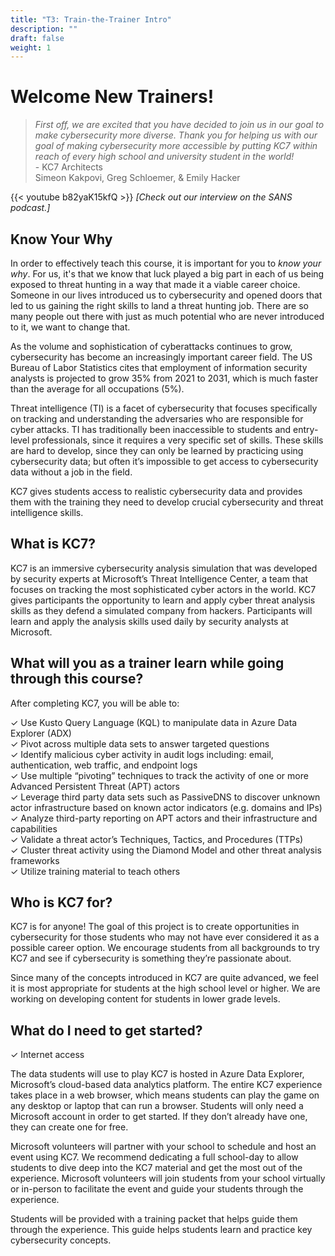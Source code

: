 ```yaml
---
title: "T3: Train-the-Trainer Intro"
description: ""
draft: false
weight: 1
---
```


# Welcome New Trainers!   
 
>*First off, we are excited that you have decided to join us in our goal to make cybersecurity more diverse. Thank you for helping us with our goal of making cybersecurity more accessible by putting KC7 within reach of every high school and university student in the world!*           
            - KC7 Architects         
            Simeon Kakpovi, Greg Schloemer, & Emily Hacker

{{< youtube b82yaK15kfQ >}}
*[Check out our interview on the SANS podcast.]*

## Know Your Why
In order to effectively teach this course, it is important for you to *know your why*. For us, it's that we know that luck played a big part in each of us being exposed to threat hunting in a way that made it a viable career choice. Someone in our lives introduced us to cybersecurity and opened doors that led to us gaining the right skills to land a threat hunting job. There are so many people out there with just as much potential who are never introduced to it, we want to change that.

As the volume and sophistication of cyberattacks continues to grow, cybersecurity has become an increasingly important career field. The US Bureau of Labor Statistics cites that employment of information security analysts is projected to grow 35% from 2021 to 2031, which is much faster than the average for all occupations (5%). 

Threat intelligence (TI) is a facet of cybersecurity that focuses specifically on tracking and understanding the adversaries who are responsible for cyber attacks. TI has traditionally been inaccessible to students and entry-level professionals, since it requires a very specific set of skills. These skills are hard to develop, since they can only be learned by practicing using cybersecurity data; but often it’s impossible to get access to cybersecurity data without a job in the field.  

KC7 gives students access to realistic cybersecurity data and provides them with the training they need to develop crucial cybersecurity and threat intelligence skills.  

## What is KC7?
KC7 is an immersive cybersecurity analysis simulation that was developed by security experts at Microsoft’s Threat Intelligence Center, a team that focuses on tracking the most sophisticated cyber actors in the world. KC7 gives participants the opportunity to learn and apply cyber threat analysis skills as they defend a simulated company from hackers. Participants will learn and apply the analysis skills used daily by security analysts at Microsoft. 


## What will you as a trainer learn while going through this course? 

After completing KC7, you will be able to: 

✓ Use Kusto Query Language (KQL) to manipulate data in Azure Data Explorer (ADX)    
✓ Pivot across multiple data sets to answer targeted questions     
✓ Identify malicious cyber activity in audit logs including: email, authentication, web traffic, and endpoint logs     
✓ Use multiple “pivoting” techniques to track the activity of one or more Advanced Persistent Threat (APT) actors     
✓ Leverage third party data sets such as PassiveDNS to discover unknown actor infrastructure based on known actor indicators (e.g. domains and IPs)     
✓ Analyze third-party reporting on APT actors and their infrastructure and capabilities     
✓ Validate a threat actor’s Techniques, Tactics, and Procedures (TTPs)     
✓ Cluster threat activity using the Diamond Model and other threat analysis frameworks    
✓ Utilize training material to teach others    

## Who is KC7 for? 

KC7 is for anyone! The goal of this project is to create opportunities in cybersecurity for those students who may not have ever considered it as a possible career option. We encourage students from all backgrounds to try KC7 and see if cybersecurity is something they’re passionate about. 

Since many of the concepts introduced in KC7 are quite advanced, we feel it is most appropriate for students at the high school level or higher. We are working on developing content for students in lower grade levels.  


## What do I need to get started? 

✓ Internet access

The data students will use to play KC7 is hosted in Azure Data Explorer, Microsoft’s cloud-based data analytics platform. The entire KC7 experience takes place in a web browser, which means students can play the game on any desktop or laptop that can run a browser. Students will only need a Microsoft account in order to get started. If they don’t already have one, they can create one for free. 

Microsoft volunteers will partner with your school to schedule and host an event using KC7. We recommend dedicating a full school-day to allow students to dive deep into the KC7 material and get the most out of the experience. Microsoft volunteers will join students from your school virtually or in-person to facilitate the event and guide your students through the experience. 

Students will be provided with a training packet that helps guide them through the experience. This guide helps students learn and practice key cybersecurity concepts. 


